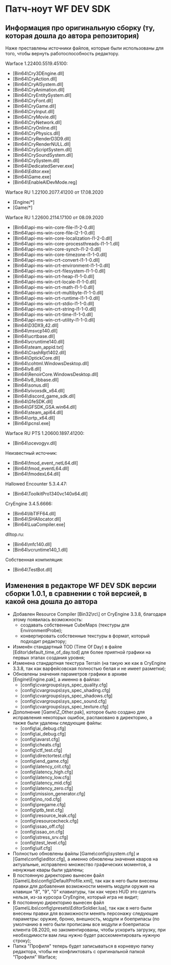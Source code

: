 # Патч-ноут WF DEV SDK

## Информация про оригинальную сборку (ту, которая дошла до автора репозитория)

Наже преставлены источники файлов, которые были использованы для того, чтобы вернуть работоспособность редактору.

Warface 1.22400.5519.45100:
- \[Bin64\Cry3DEngine.dll\]
- \[Bin64\CryAction.dll\]
- \[Bin64\CryAISystem.dll\]
- \[Bin64\CryAnimation.dll\]
- \[Bin64\CryEntitySystem.dll\]
- \[Bin64\CryFont.dll\]
- \[Bin64\CryGame.dll\]
- \[Bin64\CryInput.dll\]
- \[Bin64\CryMovie.dll\]
- \[Bin64\CryNetwork.dll\]
- \[Bin64\CryOnline.dll\]
- \[Bin64\CryPhysics.dll\]
- \[Bin64\CryRenderD3D9.dll\]
- \[Bin64\CryRenderNULL.dll\]
- \[Bin64\CryScriptSystem.dll\]
- \[Bin64\CrySoundSystem.dll\]
- \[Bin64\CrySystem.dll\]
- \[Bin64\DedicatedServer.exe\]
- \[Bin64\Editor.exe\]
- \[Bin64\Game.exe\]
- \[Bin64\EnableAIDevMode.reg\]

Warface RU 1.22100.2077.41200 от 17.08.2020
- \[Engine/*\]
- \[Game/*\]

Warface RU 1.22600.2114.17100 от 08.09.2020
- \[Bin64\api-ms-win-core-file-l1-2-0.dll\]
- \[Bin64\api-ms-win-core-file-l2-1-0.dll\]
- \[Bin64\api-ms-win-core-localization-l1-2-0.dll\]
- \[Bin64\api-ms-win-core-processthreads-l1-1-1.dll\]
- \[Bin64\api-ms-win-core-synch-l1-2-0.dll\]
- \[Bin64\api-ms-win-core-timezone-l1-1-0.dll\]
- \[Bin64\api-ms-win-crt-convert-l1-1-0.dll\]
- \[Bin64\api-ms-win-crt-environment-l1-1-0.dll\]
- \[Bin64\api-ms-win-crt-filesystem-l1-1-0.dll\]
- \[Bin64\api-ms-win-crt-heap-l1-1-0.dll\]
- \[Bin64\api-ms-win-crt-locale-l1-1-0.dll\]
- \[Bin64\api-ms-win-crt-math-l1-1-0.dll\]
- \[Bin64\api-ms-win-crt-multibyte-l1-1-0.dll\]
- \[Bin64\api-ms-win-crt-runtime-l1-1-0.dll\]
- \[Bin64\api-ms-win-crt-stdio-l1-1-0.dll\]
- \[Bin64\api-ms-win-crt-string-l1-1-0.dll\]
- \[Bin64\api-ms-win-crt-time-l1-1-0.dll\]
- \[Bin64\api-ms-win-crt-utility-l1-1-0.dll\]
- \[Bin64\D3DX9_42.dll\]
- \[Bin64\msvcp140.dll\]
- \[Bin64\ucrtbase.dll\]
- \[Bin64\vcruntime140.dll\]
- \[Bin64\steam_appid.txt\]
- \[Bin64\CrashRpt1402.dll\]
- \[Bin64\OptickCore.dll\]
- \[Bin64\cohtml.WindowsDesktop.dll\]
- \[Bin64\v8.dll\]
- \[Bin64\RenoirCore.WindowsDesktop.dll\]
- \[Bin64\v8_libbase.dll\]
- \[Bin64\sonus.dll\]
- \[Bin64\vivoxsdk_x64.dll\]
- \[Bin64\discord_game_sdk.dll\]
- \[Bin64\GfeSDK.dll\]
- \[Bin64\GFSDK_GSA.win64.dll\]
- \[Bin64\steam_api64.dll\]
- \[Bin64\ortp_x64.dll\]
- \[Bin64\pcnsl.exe\]

Warface RU PTS 1.20600.1897.41200:
- \[Bin64\ocevogyv.dll\]

Неизвестный источник:
- \[Bin64\fmod_event_netL64.dll\]
- \[Bin64\fmod_eventL64.dll\]
- \[Bin64\fmodexL64.dll\]

Hallowed Encounter 5.3.4.47:
- \[Bin64\ToolkitPro1340vc140x64.dll\]

CryEngine 3.4.5.6666:
- \[Bin64\libTIFF64.dll\]
- \[Bin64\SHAllocator.dll\]
- \[Bin64\LuaCompiler.exe\]

dlltop.ru:
- \[Bin64\mfc140.dll\]
- \[Bin64\vcruntime140_1.dll\]

Собственная компиляция:
- \[Bin64\TestBot.dll\]

## Изменения в редакторе WF DEV SDK версии сборки 1.0.1, в сравнении с той версией, в какой она дошла до автора

- Добавлен Resource Compiler \[Bin32\rc\\] от CryEngine 3.3.8, благодаря этому появилась возможность:
	- создавать собственные CubeMaps (текстуры для EnvironmentProbe);
 	- конвертировать собственные текстуры в формат, который подходит редактору;
- Изменён стандартный TOD (Time Of Day) в файле \[Editor\default_time_of_day.tod\] для более приятной графики на первых этапах создания уровня;
- Изменена стандартная текстура Terrain (на такую же как в CryEngine 3.3.8, так как варфейсовская полностью белая и не имеет разметки);
- Обновлены значения параметров графики в архиве \[Engine\Engine.pak\], а именно в файлах:
	- \[config\cvargroups\sys_spec_quality.cfg\]
	- \[config\cvargroups\sys_spec_shading.cfg\]
 	- \[config\cvargroups\sys_spec_shadows.cfg\]
  	- \[config\cvargroups\sys_spec_sound.cfg\]
  	- \[config\cvargroups\sys_spec_texture.cfg\]
- Дополнение \[Game\Z_Other.pak\], которое было создано для исправления некоторых ошибок, распаковано в директорию, а также были удалены следующие файлы:
	- \[config\ai_debug.cfg\]
 	- \[config\ai_debug.cfg\]
	- \[config\avarst.cfg\]
	- \[config\cheats.cfg\]
	- \[config\ctf_test.cfg\]
	- \[config\directortest.cfg\]
	- \[config\end_game.cfg\]
	- \[config\latency_crit.cfg\]
	- \[config\latency_high.cfg\]
	- \[config\latency_low.cfg\]
	- \[config\latency_mid.cfg\]
	- \[config\latency_zero.cfg\]
	- \[config\mission_generator.cfg\]
	- \[config\no_rod.cfg\]
	- \[config\pregame.cfg\]
	- \[config\ptb_test.cfg\]
	- \[config\resource_leak.cfg\]
	- \[config\resourcecheck.cfg\]
	- \[config\ssao_off.cfg\]
	- \[config\ssao_on.cfg\]
	- \[config\stress_srv.cfg\]
	- \[config\test_level.cfg\]
	- \[config\uif.cfg\]
- Полностью обновлены файлы \[Game\config\system.cfg\] и \[Game\config\editor.cfg\], а именно обновлены значения кваров на актуальные, исправлено множество графических моментов, а ненужные квары были удалены;
- В постоянную директорию вынесен файл \[Game\Libs\config\DefaultProfile.xml\], так как в него были внесены правки для добавления возможности менять модули оружия на клавиши "8", "9", "0" клавиатуры, так как через HUD это сделать нельзя, из-за курсора CryEngine, который игра не видит;
- В постоянную директорию вынесен файл \[Game\Libs\config\presets\EditorSoldier.lua\], так как в него были внесены правки для возможности менять персонажу следующие параметры: оружие, броню, внешность, модули и боеприпасы (по умолчанию в него были прописаны все модули и боеприпасы клиента 08.2020, но закоментированы, чтобы ускорить загрузку, при необходимости вам лиш нужно будет расскоментировать нужную строку);
- Папка "Профиля" теперь будет записываться в корневую папку редактора, чтобы не конфликтовать с оригинальной папкой "Профиля" Warface;
